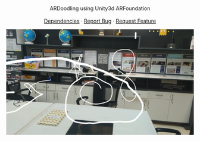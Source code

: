 <div id="top"></div>

<!-- PROJECT LOGO -->
<br />
<div align="center">

  <p align="center">
    ARDoodling using Unity3d ARFoundation
    <br />
    <br />
    <a href="https://github.com/NarinderBrar/zecooEngine/tree/master/zecooEngine/Vendor">Dependencies</a>
    ·
    <a href="https://github.com/NarinderBrar/zecooEngine/issues">Report Bug</a>
    ·
    <a href="https://github.com/NarinderBrar/zecooEngine/issues">Request Feature</a>
  </p>
    <a>
    <img src="Screenshot_20211126-132252.png" alt="Logo">
  </a>
</div>
